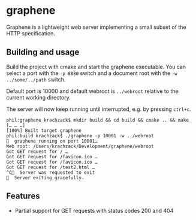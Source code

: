 # graphene
Graphene is a lightweight web server implementing a small subset of the HTTP specification.

## Building and usage
Build the project with cmake and start the graphene executable.
You can select a port with the `-p 8080` switch and a document root with the
`-w ../some/../path` switch.

Default port is 10000 and default webroot is `../webroot` relative to the current working directory.

The server will now keep running until interrupted, e.g. by pressing `ctrl+c`.

    phil:graphene krachzack$ mkdir build && cd build && cmake .. && make
    [… … …]
    [100%] Built target graphene
    phil:build krachzack$ ./graphene -p 10001 -w ../webroot
    💎  graphene running on port 10001…
    Web root: /Users/krachzack/Development/graphene/webroot
    Got GET request for / …
    Got GET request for /favicon.ico …
    Got GET request for /favicon.ico …
    Got GET request for /test2.html …
    ^C💎  Server was requested to exit
    💎  Server exiting gracefully…

## Features
* Partial support for GET requests with status codes 200 and 404